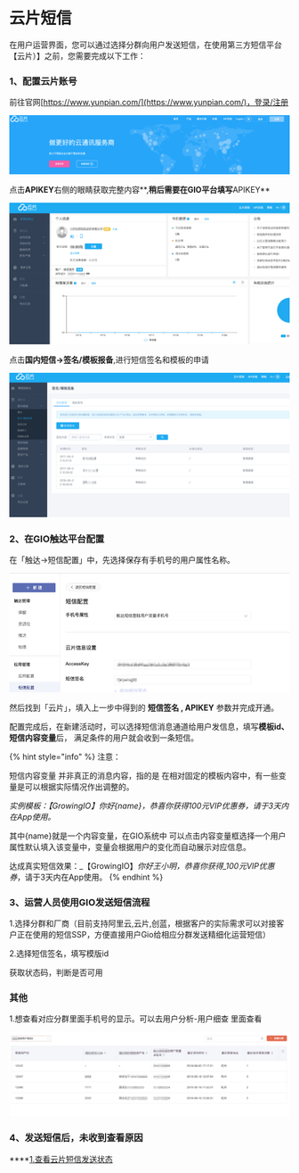 # 云片短信

在用户运营界面，您可以通过选择分群向用户发送短信，在使用第三方短信平台【云片）】之前，您需要完成以下工作：

### 1、配置云片账号

前往官网[https://www.yunpian.com/](https://www.yunpian.com/)，登录/注册

![](../../.gitbook/assets/image%20%28107%29.png)

点击**APIKEY**右侧的眼睛获取完整内容**,**稍后需要在GIO平台填写**APIKEY**

![](../../.gitbook/assets/image%20%28144%29.png)

点击**国内短信-&gt;签名/模板报备**,进行短信签名和模板的申请

![](../../.gitbook/assets/yun-pian-duan-xin.png)

### 2、在GIO触达平台配置

在「触达→短信配置」中，先选择保存有手机号的用户属性名称。

![](../../.gitbook/assets/image%20%28109%29.png)

然后找到「云片」，填入上一步中得到的 **短信签名 , APIKEY** 参数并完成开通。

配置完成后，在新建活动时，可以选择短信消息通道给用户发信息，填写**模板id、短信内容变量**后， 满足条件的用户就会收到一条短信。

{% hint style="info" %}
注意：

短信内容变量 并非真正的消息内容，指的是 在相对固定的模板内容中，有一些变量是可以根据实际情况作出调整的。

_实例模板：【GrowingIO】你好{name}，恭喜你获得100元VIP优惠券，请于3天内在App使用。_

其中{name}就是一个内容变量，在GIO系统中 可以点击内容变量框选择一个用户属性默认填入该变量中，变量会根据用户的变化而自动展示对应信息。

达成真实短信效果：_【GrowingIO】_你好王小明，恭喜你获得_100元VIP优惠券_，请于3天内在App使用。
{% endhint %}

### 3、运营人员使用GIO发送短信流程

1.选择分群和厂商（目前支持阿里云,云片,创蓝，根据客户的实际需求可以对接客户正在使用的短信SSP，方便直接用户Gio给相应分群发送精细化运营短信）

2.选择短信签名，填写模版id

获取状态码，判断是否可用

### 其他

1.想查看对应分群里面手机号的显示。可以去用户分析-用户细查 里面查看

![](../../.gitbook/assets/yun-pian-duan-xin-2.png)

### **4**、**发送短信后，未收到查看原因**

\*\*\*\*[1.查看云片短信发送状态](https://www.yunpian.com/console/#/domestic/record/send)

